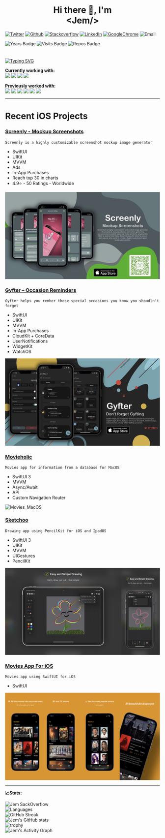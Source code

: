 <h1 align=center>Hi there 👋, I'm <br> &lt;Jem/&gt;</h1>

[![Twitter](https://img.shields.io/badge/twitter-%20-blue?style=social&logo=twitter)](https://twitter.com/official_JemAl)
[![Github](https://img.shields.io/badge/Github-%20-blue?style=social&logo=github)](https://github.com/JemAlvarez)
[![Stackoverflow](https://img.shields.io/badge/Stackoverflow-%20-blue?style=social&logo=stackoverflow)](https://stackoverflow.com/users/13363630/bluestarxd)
[![LinkedIn](https://img.shields.io/badge/LinkedIn-%20-blue?style=social&logo=linkedin)](https://www.linkedin.com/in/jem-alvarez-046962164/)
[![GoogleChrome](https://img.shields.io/badge/website-%20-blue?style=social&logo=googlechrome)](https://www.jemalvarez.com)
![Email](https://img.shields.io/badge/Email-contact%40jemalvarez.com%20-blue)

![Years Badge](https://badges.pufler.dev/years/JemAlvarez)
![Visits Badge](https://badges.pufler.dev/visits/JemAlvarez/JemAlvarez)
![Repos Badge](https://badges.pufler.dev/repos/JemAlvarez)

#

[![Typing SVG](https://readme-typing-svg.herokuapp.com/?lines=Swift+app+developer;Web+developer;Game+developer;Three+years+of+experience)](https://git.io/typing-svg)

**Currently working with:**<br>
<img width="50" src="https://cdn.iconscout.com/icon/free/png-256/swift-13-722653.png" />
<img width="50" src="https://img.icons8.com/color/48/000000/swiftui.png" />
<img width="50" src="https://upload.wikimedia.org/wikipedia/en/0/0c/Xcode_icon.png" />
<img width="50" src="https://freepngimg.com/save/68525-apple-network-icons-ios-computer-iphone-graphics/1140x1140" />

**Previously worked with:**<br>
<img width="50" src="https://www.w3.org/html/logo/badge/html5-badge-h-solo.png" />
<img width="50" src="https://cdn.iconscout.com/icon/free/png-256/css3-9-1175237.png" />
<img width="50" src="https://icon-library.com/images/javascript-icon-png/javascript-icon-png-23.jpg" />
<img width="50" src="https://cdn4.iconfinder.com/data/icons/logos-3/600/React.js_logo-512.png" />
<img width="50" src="https://cdn.iconscout.com/icon/free/png-512/node-js-1174925.png" />
<img width="50" src="https://www.freeiconspng.com/uploads/c-logo-icon-18.png" />

---

# Recent iOS Projects

### [Screenly - Mockup Screenshots](https://apps.apple.com/us/app/screenly-mockup-screenshots/id1592798429)
```
Screenly is a highly customizable screenshot mockup image generator
```
* SwiftUI
* UIKit
* MVVM
* Ads
* In-App Purchases
* Reach top 30 in charts
* 4.9⭐ - 50 Ratings - Worldwide

![Screenly](./Screenly/06.png)

### [Gyfter – Occasion Reminders](https://apps.apple.com/us/app/id1615132443)
```
Gyfter helps you rember those special occasions you know you shoudln't forget
```
* SwiftUI
* UIKit
* MVVM
* In-App Purchases
* CloudKit + CoreData
* UserNotifications
* WidgetKit
* WatchOS

![Gyfter](./Gyfter/01.png)

### [Movieholic](https://github.com/JemAlvarez/Movieholic)
```
Movies app for information from a database for MacOS
```
* SwiftUI 3
* MVVM
* Async/Await
* API
* Custom Navigation Router

![Movies_MacOS](./Movies_MacOS/01.png)

### [Sketchoo](https://github.com/JemAlvarez/Sketchoo)
```
Drawing app using PencilKit for iOS and IpadOS
```
* SwiftUI 3
* UIKit
* MVVM
* UIGestures
* PencilKit

![Drawing](./Drawing/03.png)

### [Movies App For iOS](https://github.com/JemAlvarez/iOS-Movies)
```
Movies app using SwiftUI for iOS
```
* SwiftUI

![Movies_iOS](./Movies_iOS/05.PNG)

---

**📈Stats:**

![Jem SackOverflow](https://github-readme-stackoverflow.vercel.app/?userID=13363630&theme=dark&layout=compact)<br>
![Languages](https://github-readme-stats.vercel.app/api/top-langs?username=jemalvarez&show_icons=true&layout=compact&theme=prussian)<br>
![GitHub Streak](https://github-readme-streak-stats.herokuapp.com/?user=JemAlvarez&theme=prussian)<br>
![Jem's GitHub stats](https://github-readme-stats.vercel.app/api?username=JemAlvarez&show_icons=true&theme=prussian)<br>
![trophy](https://github-profile-trophy.vercel.app/?username=JemAlvarez&theme=nord)<br>
![Jem's Activity Graph](https://activity-graph.herokuapp.com/graph?username=jemalvarez&theme=react-dark)

